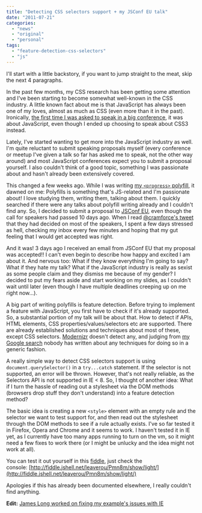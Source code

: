 ```yaml
---
title: "Detecting CSS selectors support + my JSConf EU talk"
date: "2011-07-21"
categories:
  - "news"
  - "original"
  - "personal"
tags:
  - "feature-detection-css-selectors"
  - "js"
---
```


I'll start with a little backstory, if you want to jump straight to the meat, skip the next 4 paragraphs.

In the past few months, my CSS research has been getting some attention and I've been starting to become somewhat well-known in the CSS industry. A little known fact about me is that JavaScript has always been one of my loves, almost as much as CSS (even more than it in the past). Ironically, [the first time I was asked to speak in a big conference](http://front-trends.com/), it was about JavaScript, even though I ended up choosing to speak about CSS3 instead.

Lately, I've started wanting to get more into the JavaScript industry as well. I'm quite reluctant to submit speaking proposals myself (every conference or meetup I've given a talk so far has asked me to speak, not the other way around) and most JavaScript conferences expect you to submit a proposal yourself. I also couldn't think of a good topic, something I was passionate about and hasn't already been extensively covered.

This changed a few weeks ago. While I was writing [my `<progress>` polyfill](http://lea.verou.me/2011/07/a-polyfill-for-html5-progress-element-the-obsessive-perfectionist-way/), it dawned on me: Polyfills is something that's JS-related and I'm passionate about! I love studying them, writing them, talking about them. I quickly searched if there were any talks about polyfill writing already and I couldn't find any. So, I decided to submit a proposal to [JSConf EU](http://jsconf.eu), even though the call for speakers had passed 10 days ago. When I read [@cramforce's tweet](http://twitter.com/#!/cramforce/status/90737580466896896) that they had decided on most of the speakers, I spent a few days stressed as hell, checking my inbox every few minutes and hoping that my gut feeling that I would get accepted was right.

And it was! 3 days ago I received an email from JSConf EU that my proposal was accepted!! I can't even begin to describe how happy and excited I am about it. And nervous too: What if they know everything I'm going to say? What if they hate my talk? What if the JavaScript industry is really as sexist as some people claim and they dismiss me because of my gender? I decided to put my fears aside and start working on my slides, as I couldn't wait until later (even though I have multiple deadlines creeping up on me right now...).

A big part of writing polyfills is feature detection. Before trying to implement a feature with JavaScript, you first have to check if it's already supported. So, a substantial portion of my talk will be about that. How to detect if APIs, HTML elements, CSS properties/values/selectors etc are supported. There are already established solutions and techniques about most of these, except CSS selectors. [Modernizr](http://www.modernizr.com/) doesn't detect any, and judging from [my Google search](http://www.google.com/webhp?sourceid=chrome-instant&ie=UTF-8&ion=1&nord=1#sclient=psy&hl=en&safe=off&nord=1&site=webhp&source=hp&q=detect%20css%20selector%20support&pbx=1&oq=&aq=&aqi=&aql=&gs_sm=&gs_upl=&fp=39b0a615b729321b&ion=1&ion=1&bav=on.2,or.r_gc.r_pw.&fp=39b0a615b729321b&biw=1280&bih=679&ion=1) nobody has written about any techniques for doing so in a generic fashion.

A really simple way to detect CSS selectors support is using `document.querySelector()` in a `try...catch` statement. If the selector is not supported, an error will be thrown. However, that's not really reliable, as the Selectors API is not supported in IE < 8. So, I thought of another idea: What if I turn the hassle of reading out a stylesheet via the DOM methods (browsers drop stuff they don't understand) into a feature detection method?

The basic idea is creating a new `<style>` element with an empty rule and the selector we want to test support for, and then read out the stylesheet through the DOM methods to see if a rule actually exists. I've so far tested it in Firefox, Opera and Chrome and it seems to work. I haven't tested it in IE yet, as I currently have too many apps running to turn on the vm, so it might need a few fixes to work there (or I might be unlucky and the idea might not work at all).

You can test it out yourself in this [fiddle](http://jsfiddle.net/leaverou/Pmn8m/), just check the console: [http://fiddle.jshell.net/leaverou/Pmn8m/show/light/](http://fiddle.jshell.net/leaverou/Pmn8m/show/light/)

Apologies if this has already been documented elsewhere, I really couldn't find anything.

**Edit:** [James Long worked on fixing my example's issues with IE](http://jsfiddle.net/Skateside/5dKc7/5/)
